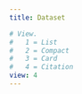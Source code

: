 ```yaml
---
title: Dataset

# View.
#   1 = List
#   2 = Compact
#   3 = Card
#   4 = Citation
view: 4
---
```

  
